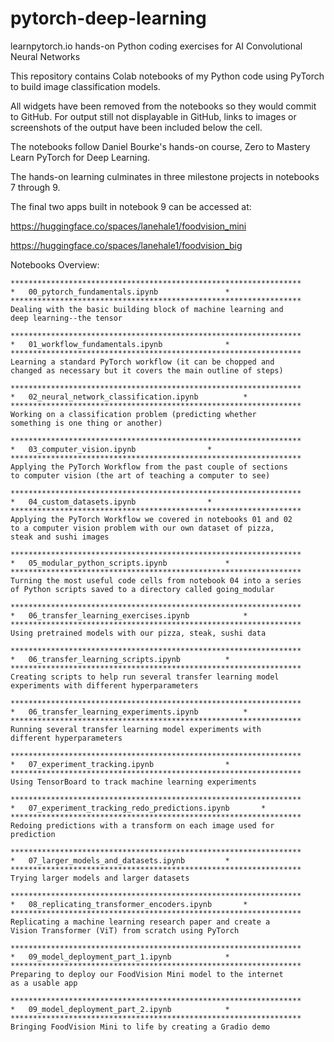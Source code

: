 # pytorch-deep-learning
learnpytorch.io hands-on Python coding exercises for AI Convolutional Neural Networks

This repository contains Colab notebooks of my Python code using PyTorch to build
image classification models.

All widgets have been removed from the notebooks so they would commit to GitHub.
For output still not displayable in GitHub, links to images or screenshots of the
output have been included below the cell.

The notebooks follow Daniel Bourke's hands-on course, Zero to Mastery Learn PyTorch
for Deep Learning.

The hands-on learning culminates in three milestone projects in notebooks 7 through 9.

The final two apps built in notebook 9 can be accessed at:

https://huggingface.co/spaces/lanehale1/foodvision_mini

https://huggingface.co/spaces/lanehale1/foodvision_big

Notebooks Overview:
```
*****************************************************************
*	00_pytorch_fundamentals.ipynb				*
*****************************************************************
Dealing with the basic building block of machine learning and 
deep learning--the tensor

*****************************************************************
*	01_workflow_fundamentals.ipynb				*
*****************************************************************
Learning a standard PyTorch workflow (it can be chopped and 
changed as necessary but it covers the main outline of steps)

*****************************************************************
*	02_neural_network_classification.ipynb			*
*****************************************************************
Working on a classification problem (predicting whether 
something is one thing or another)

*****************************************************************
*	03_computer_vision.ipynb				*
*****************************************************************
Applying the PyTorch Workflow from the past couple of sections 
to computer vision (the art of teaching a computer to see)

*****************************************************************
*	04_custom_datasets.ipynb				*
*****************************************************************
Applying the PyTorch Workflow we covered in notebooks 01 and 02 
to a computer vision problem with our own dataset of pizza, 
steak and sushi images

*****************************************************************
*	05_modular_python_scripts.ipynb				*
*****************************************************************
Turning the most useful code cells from notebook 04 into a series 
of Python scripts saved to a directory called going_modular

*****************************************************************
*	06_transfer_learning_exercises.ipynb			*
*****************************************************************
Using pretrained models with our pizza, steak, sushi data

*****************************************************************
*	06_transfer_learning_scripts.ipynb			*
*****************************************************************
Creating scripts to help run several transfer learning model 
experiments with different hyperparameters

*****************************************************************
*	06_transfer_learning_experiments.ipynb			*
*****************************************************************
Running several transfer learning model experiments with 
different hyperparameters

*****************************************************************
*	07_experiment_tracking.ipynb				*
*****************************************************************
Using TensorBoard to track machine learning experiments

*****************************************************************
*	07_experiment_tracking_redo_predictions.ipynb		*
*****************************************************************
Redoing predictions with a transform on each image used for 
prediction

*****************************************************************
*	07_larger_models_and_datasets.ipynb			*
*****************************************************************
Trying larger models and larger datasets

*****************************************************************
*	08_replicating_transformer_encoders.ipynb		*
*****************************************************************
Replicating a machine learning research paper and create a 
Vision Transformer (ViT) from scratch using PyTorch

*****************************************************************
*	09_model_deployment_part_1.ipynb			*
*****************************************************************
Preparing to deploy our FoodVision Mini model to the internet 
as a usable app

*****************************************************************
*	09_model_deployment_part_2.ipynb			*
*****************************************************************
Bringing FoodVision Mini to life by creating a Gradio demo
```
